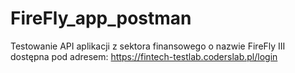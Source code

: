 # FireFly_app_postman
Testowanie API aplikacji z sektora finansowego o nazwie FireFly III dostępna pod adresem: https://fintech-testlab.coderslab.pl/login
